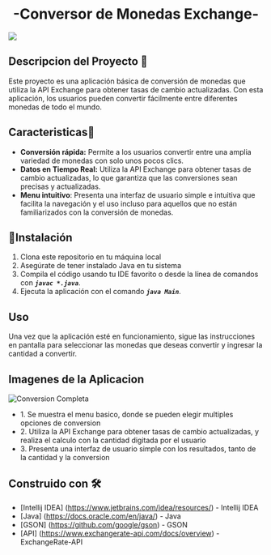 <h1 align="center"> -Conversor de Monedas Exchange- </h1>

   <img src="https://img.shields.io/badge/STATUS-EN%20DESAROLLO-green">
   
## Descripcion del Proyecto 🧑
  Este proyecto es una aplicación básica de conversión de monedas que utiliza la API Exchange para obtener tasas de cambio actualizadas. Con esta aplicación, los     usuarios pueden convertir fácilmente entre diferentes monedas de todo el mundo.

## Caracteristicas🔨
 <ul>
   <li><strong>Conversión rápida:</strong> Permite a los usuarios convertir entre una amplia variedad de monedas con solo unos pocos clics. </li>
   <li><strong>Datos en Tiempo Real:</strong> Utiliza la API Exchange para obtener tasas de cambio actualizadas, lo que garantiza que las conversiones sean precisas y actualizadas.</li>
   <li><strong>Menu intuitivo</strong>: Presenta una interfaz de usuario simple e intuitiva que facilita la navegación y el uso incluso para aquellos que no están familiarizados con la conversión de monedas.</li>
 </ul>

 ## 📁Instalación
  1. Clona este repositorio en tu máquina local
  2. Asegúrate de tener instalado Java en tu sistema
  3. Compila el código usando tu IDE favorito o desde la línea de comandos con <strong><em> `javac *.java`</em></strong>.<br>
  4. Ejecuta la aplicación con el comando <strong><em>`java Main`</em></strong>.
## Uso  
  Una vez que la aplicación esté en funcionamiento, sigue las instrucciones en pantalla para seleccionar 
  las monedas que deseas convertir y ingresar la cantidad a convertir.


 ## Imagenes de la Aplicacion


  ![Conversion Completa](https://github.com/JesusMendoza98/CoversionDeMonedasExchange/assets/157655959/f7696e64-b922-40b9-94f5-d83cb1a5cdc4)

<ul>
   <li>1.  Se muestra el menu basico, donde se pueden elegir multiples opciones de conversion </li>
   <li>2.  Utiliza la API Exchange para obtener tasas de cambio actualizadas, y realiza el calculo con la cantidad digitada por el usuario</li>
   <li>3. Presenta una interfaz de usuario simple con los resultados, tanto de la cantidad y la conversion</li>
</ul>

  
 ## Construido con 🛠️

* [Intellij IDEA] (https://www.jetbrains.com/idea/resources/) - Intellij IDEA
* [Java] (https://docs.oracle.com/en/java/) - Java
* [GSON] (https://github.com/google/gson) - GSON
* [API] (https://www.exchangerate-api.com/docs/overview) -ExchangeRate-API
 
